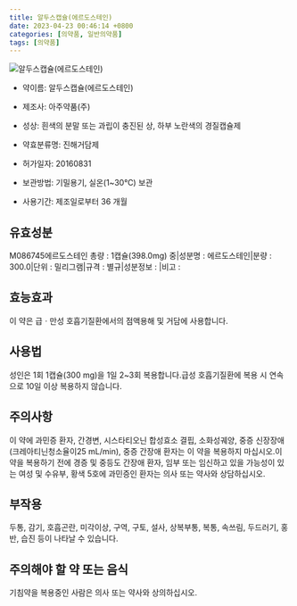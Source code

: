 ```yaml
---
title: 알두스캡슐(에르도스테인)
date: 2023-04-23 00:46:14 +0800
categories: [의약품, 일반의약품]
tags: [의약품]
---
```

![알두스캡슐(에르도스테인)](https://nedrug.mfds.go.kr/pbp/cmn/itemImageDownload/1MncJAM5kAd)

- 약이름: 알두스캡슐(에르도스테인)
- 제조사: 아주약품(주)
- 성상: 흰색의 분말 또는 과립이 충진된 상, 하부 노란색의 경질캡슐제
- 약효분류명: 진해거담제
- 허가일자: 20160831
- 보관방법: 기밀용기, 실온(1~30℃) 보관

- 사용기간: 제조일로부터 36 개월
## 유효성분
M086745에르도스테인
총량 : 1캡슐(398.0mg) 중|성분명 : 에르도스테인|분량 : 300.0|단위 : 밀리그램|규격 : 별규|성분정보 : |비고 :
## 효능효과
이 약은 급ㆍ만성 호흡기질환에서의 점액용해 및 거담에 사용합니다.
## 사용법
성인은 1회 1캡슐(300 mg)을 1일 2~3회 복용합니다.급성 호흡기질환에 복용 시 연속으로 10일 이상 복용하지 않습니다.
## 주의사항
이 약에 과민증 환자, 간경변, 시스타티오닌 합성효소 결핍, 소화성궤양, 중증 신장장애(크레아티닌청소율이25 mL/min), 중증 간장애 환자는 이 약을 복용하지 마십시오.이 약을 복용하기 전에 경증 및 중등도 간장애 환자, 임부 또는 임신하고 있을 가능성이 있는 여성 및 수유부, 황색 5호에 과민증인 환자는 의사 또는 약사와 상담하십시오.
## 부작용
두통, 감기, 호흡곤란, 미각이상, 구역, 구토, 설사, 상복부통, 복통, 속쓰림, 두드러기, 홍반, 습진 등이 나타날 수 있습니다.
## 주의해야 할 약 또는 음식
기침약을 복용중인 사람은 의사 또는 약사와 상의하십시오.
